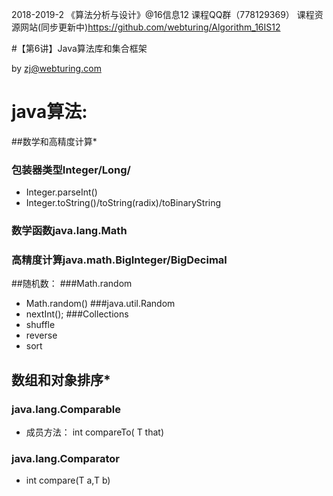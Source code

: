 2018-2019-2 《算法分析与设计》@16信息12 课程QQ群（778129369）
课程资源网站(同步更新中)https://github.com/webturing/Algorithm_16IS12

#【第6讲】Java算法库和集合框架

by  zj@webturing.com

# java算法:
##数学和高精度计算*
### 包装器类型Integer/Long/
- Integer.parseInt()
- Integer.toString()/toString(radix)/toBinaryString
### 数学函数java.lang.Math
###  高精度计算java.math.BigInteger/BigDecimal

##随机数：
###Math.random
- Math.random()
###java.util.Random
- nextInt();
###Collections 
- shuffle
- reverse
- sort


## 数组和对象排序*
### java.lang.Comparable
- 成员方法： int compareTo( T that)
### java.lang.Comparator
- int compare(T a,T b)

